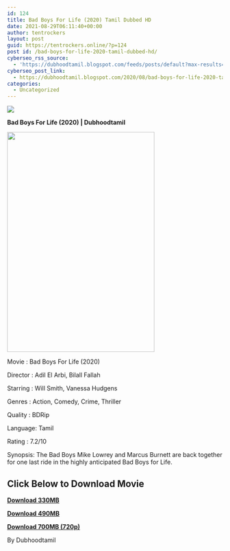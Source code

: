```yaml
---
id: 124
title: Bad Boys For Life (2020) Tamil Dubbed HD
date: 2021-08-29T06:11:40+00:00
author: tentrockers
layout: post
guid: https://tentrockers.online/?p=124
post id: /bad-boys-for-life-2020-tamil-dubbed-hd/
cyberseo_rss_source:
  - 'https://dubhoodtamil.blogspot.com/feeds/posts/default?max-results=150&start-index=151'
cyberseo_post_link:
  - https://dubhoodtamil.blogspot.com/2020/08/bad-boys-for-life-2020-tamil-dubbed-hd.html
categories:
  - Uncategorized
---
```

<div class="media_block">
  <img src="https://1.bp.blogspot.com/-wGKL20zNyok/Xzd3v3usacI/AAAAAAAACBI/PDO01972N9wZsiABXthS-QUgZr9oIr2XACNcBGAsYHQ/s72-w344-h513-c/unnamed.jpg" class="media_thumbnail" />
</div>

**<span>Bad Boys For Life (2020) | Dubhoodtamil</span>**

<div class="separator">
  <a href="https://1.bp.blogspot.com/-wGKL20zNyok/Xzd3v3usacI/AAAAAAAACBI/PDO01972N9wZsiABXthS-QUgZr9oIr2XACNcBGAsYHQ/s512/unnamed.jpg" imageanchor="1"><img loading="lazy" border="0" data-original-height="512" data-original-width="345" height="513" src="https://1.bp.blogspot.com/-wGKL20zNyok/Xzd3v3usacI/AAAAAAAACBI/PDO01972N9wZsiABXthS-QUgZr9oIr2XACNcBGAsYHQ/w344-h513/unnamed.jpg" width="344" /></a>
</div>

Movie	<span></span>:	<span></span>Bad Boys For Life (2020)

Director	<span></span>:	<span></span>Adil El Arbi, Bilall Fallah

Starring	<span></span>:	<span></span>Will Smith, Vanessa Hudgens

Genres	<span></span>:	<span></span>Action, Comedy, Crime, Thriller

Quality	<span></span>:	<span></span>BDRip

Language:	<span></span>Tamil

Rating	<span></span>:	<span></span>7.2/10

Synopsis: The Bad Boys Mike Lowrey and Marcus Burnett are back together for one last ride in the highly anticipated Bad Boys for Life.

## **<span>Click Below to Download Movie</span>**

**<span><a href="https://oncehelp.com/bad-boys-3-1" target="_blank" rel="noopener">Download 330MB</a></span>**

**<span><a href="https://oncehelp.com/bad-boys-3-2" target="_blank" rel="noopener">Download 490MB</a></span>**

**<span><a href="https://oncehelp.com/bad-boys-3-3" target="_blank" rel="noopener">Download 700MB (720p)</a></span>**

By Dubhoodtamil